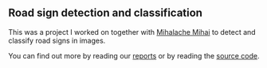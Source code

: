 ## Road sign detection and classification

This was a project I worked on together with [Mihalache Mihai](https://github.com/Kime78) to detect and classify road signs in images.

You can find out more by reading our [reports](./report/) or by reading the [source code](./code/).

